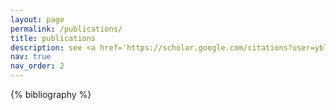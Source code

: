 ```yaml
---
layout: page
permalink: /publications/
title: publications
description: see <a href='https://scholar.google.com/citations?user=yble580AAAAJ&hl=en'>google scholar</a> for most recent publications.
nav: true
nav_order: 2
---
```


<!-- _pages/publications.md -->
<div class="publications">

{% bibliography %}

</div>
